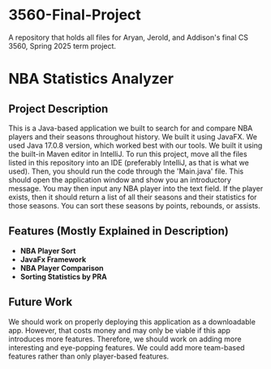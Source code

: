# 3560-Final-Project
A repository that holds all files for Aryan, Jerold, and Addison's final CS 3560, Spring 2025 term project.
# NBA Statistics Analyzer

## Project Description
This is a Java-based application we built to search for and compare NBA players and their seasons throughout history. We built it using JavaFX. We used Java 17.0.8 version, which worked best with our tools. We built it using the built-in Maven editor in IntelliJ. To run this project, move all the files listed in this repository into an IDE (preferably IntelliJ, as that is what we used). Then, you should run the code through the 'Main.java' file. This should open the application window and show you an introductory message. You may then input any NBA player into the text field. If the player exists, then it should return a list of all their seasons and their statistics for those seasons. You can sort these seasons by points, rebounds, or assists.

## Features (Mostly Explained in Description)
- **NBA Player Sort**
- **JavaFx Framework**
- **NBA Player Comparison**
- **Sorting Statistics by PRA**

## Future Work
We should work on properly deploying this application as a downloadable app. However, that costs money and may only be viable if this app introduces more features. Therefore, we should work on adding more interesting and eye-popping features. We could add more team-based features rather than only player-based features.
